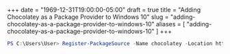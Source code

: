 +++
date = "1969-12-31T19:00:00-05:00"
draft = true
title = "Adding Chocolatey as a Package Provider to Windows 10"
slug = "adding-chocolatey-as-a-package-provider-to-windows-10"
aliases = [
	"adding-chocolatey-as-a-package-provider-to-windows-10"
]
+++
```powershell
PS C:\Users\User> Register-PackageSource -Name chocolatey -Location https://chocolatey.org/api/v2 -Provider NuGet -Trusted -Verbose
```
